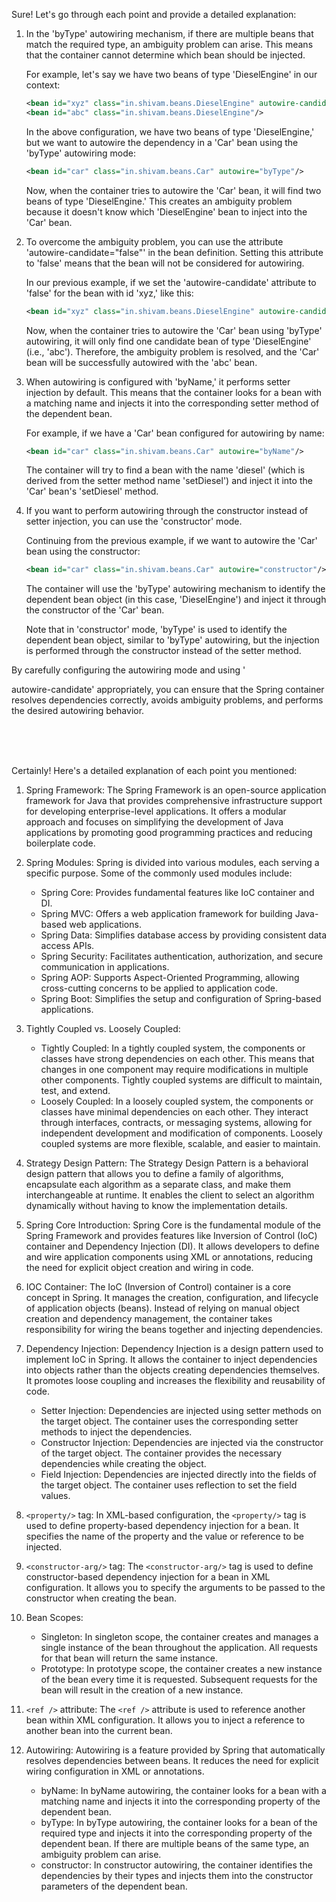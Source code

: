 Sure! Let's go through each point and provide a detailed explanation:

1. In the 'byType' autowiring mechanism, if there are multiple beans that match the required type, an ambiguity problem can arise. This means that the container cannot determine which bean should be injected.

   For example, let's say we have two beans of type 'DieselEngine' in our context:

   ```xml
   <bean id="xyz" class="in.shivam.beans.DieselEngine" autowire-candidate="false"/>
   <bean id="abc" class="in.shivam.beans.DieselEngine"/>
   ```

   In the above configuration, we have two beans of type 'DieselEngine,' but we want to autowire the dependency in a 'Car' bean using the 'byType' autowiring mode:

   ```xml
   <bean id="car" class="in.shivam.beans.Car" autowire="byType"/>
   ```

   Now, when the container tries to autowire the 'Car' bean, it will find two beans of type 'DieselEngine.' This creates an ambiguity problem because it doesn't know which 'DieselEngine' bean to inject into the 'Car' bean.

2. To overcome the ambiguity problem, you can use the attribute 'autowire-candidate="false"' in the bean definition. Setting this attribute to 'false' means that the bean will not be considered for autowiring.

   In our previous example, if we set the 'autowire-candidate' attribute to 'false' for the bean with id 'xyz,' like this:

   ```xml
   <bean id="xyz" class="in.shivam.beans.DieselEngine" autowire-candidate="false"/>
   ```

   Now, when the container tries to autowire the 'Car' bean using 'byType' autowiring, it will only find one candidate bean of type 'DieselEngine' (i.e., 'abc'). Therefore, the ambiguity problem is resolved, and the 'Car' bean will be successfully autowired with the 'abc' bean.

3. When autowiring is configured with 'byName,' it performs setter injection by default. This means that the container looks for a bean with a matching name and injects it into the corresponding setter method of the dependent bean.

   For example, if we have a 'Car' bean configured for autowiring by name:

   ```xml
   <bean id="car" class="in.shivam.beans.Car" autowire="byName"/>
   ```

   The container will try to find a bean with the name 'diesel' (which is derived from the setter method name 'setDiesel') and inject it into the 'Car' bean's 'setDiesel' method.

4. If you want to perform autowiring through the constructor instead of setter injection, you can use the 'constructor' mode.

   Continuing from the previous example, if we want to autowire the 'Car' bean using the constructor:

   ```xml
   <bean id="car" class="in.shivam.beans.Car" autowire="constructor"/>
   ```

   The container will use the 'byType' autowiring mechanism to identify the dependent bean object (in this case, 'DieselEngine') and inject it through the constructor of the 'Car' bean.

   Note that in 'constructor' mode, 'byType' is used to identify the dependent bean object, similar to 'byType' autowiring, but the injection is performed through the constructor instead of the setter method.

By carefully configuring the autowiring mode and using '

autowire-candidate' appropriately, you can ensure that the Spring container resolves dependencies correctly, avoids ambiguity problems, and performs the desired autowiring behavior.

<br/>
<br/>
<br/>

Certainly! Here's a detailed explanation of each point you mentioned:

1. Spring Framework:
   The Spring Framework is an open-source application framework for Java that provides comprehensive infrastructure support for developing enterprise-level applications. It offers a modular approach and focuses on simplifying the development of Java applications by promoting good programming practices and reducing boilerplate code.

2. Spring Modules:
   Spring is divided into various modules, each serving a specific purpose. Some of the commonly used modules include:
   - Spring Core: Provides fundamental features like IoC container and DI.
   - Spring MVC: Offers a web application framework for building Java-based web applications.
   - Spring Data: Simplifies database access by providing consistent data access APIs.
   - Spring Security: Facilitates authentication, authorization, and secure communication in applications.
   - Spring AOP: Supports Aspect-Oriented Programming, allowing cross-cutting concerns to be applied to application code.
   - Spring Boot: Simplifies the setup and configuration of Spring-based applications.

3. Tightly Coupled vs. Loosely Coupled:
   - Tightly Coupled: In a tightly coupled system, the components or classes have strong dependencies on each other. This means that changes in one component may require modifications in multiple other components. Tightly coupled systems are difficult to maintain, test, and extend.
   - Loosely Coupled: In a loosely coupled system, the components or classes have minimal dependencies on each other. They interact through interfaces, contracts, or messaging systems, allowing for independent development and modification of components. Loosely coupled systems are more flexible, scalable, and easier to maintain.

4. Strategy Design Pattern:
   The Strategy Design Pattern is a behavioral design pattern that allows you to define a family of algorithms, encapsulate each algorithm as a separate class, and make them interchangeable at runtime. It enables the client to select an algorithm dynamically without having to know the implementation details.

5. Spring Core Introduction:
   Spring Core is the fundamental module of the Spring Framework and provides features like Inversion of Control (IoC) container and Dependency Injection (DI). It allows developers to define and wire application components using XML or annotations, reducing the need for explicit object creation and wiring in code.

6. IOC Container:
   The IoC (Inversion of Control) container is a core concept in Spring. It manages the creation, configuration, and lifecycle of application objects (beans). Instead of relying on manual object creation and dependency management, the container takes responsibility for wiring the beans together and injecting dependencies.

7. Dependency Injection:
   Dependency Injection is a design pattern used to implement IoC in Spring. It allows the container to inject dependencies into objects rather than the objects creating dependencies themselves. It promotes loose coupling and increases the flexibility and reusability of code.

   - Setter Injection: Dependencies are injected using setter methods on the target object. The container uses the corresponding setter methods to inject the dependencies.
   - Constructor Injection: Dependencies are injected via the constructor of the target object. The container provides the necessary dependencies while creating the object.
   - Field Injection: Dependencies are injected directly into the fields of the target object. The container uses reflection to set the field values.

8. `<property/>` tag:
   In XML-based configuration, the `<property/>` tag is used to define property-based dependency injection for a bean. It specifies the name of the property and the value or reference to be injected.

9. `<constructor-arg/>` tag:
   The `<constructor-arg/>` tag is used to define constructor-based dependency injection for a bean in XML configuration. It allows you to specify the arguments to be passed to the constructor when creating the bean.

10. Bean Scopes:
    - Singleton: In singleton scope, the container creates and manages a single instance of the bean throughout the application. All requests for that bean will return the same instance.
    - Prototype: In prototype scope, the container creates a new instance of the bean every time it is requested. Subsequent requests for the bean will result in the creation of a new instance.

11. `<ref />` attribute:
    The `<ref />` attribute is used to reference another bean within XML configuration. It allows you to inject a reference to another bean into the current bean.

12. Autowiring:
    Autowiring is a feature provided by Spring that automatically resolves dependencies between beans. It reduces the need for explicit wiring configuration in XML or annotations.

    - byName: In byName autowiring, the container looks for a bean with a matching name and injects it into the corresponding property of the dependent bean.
    - byType: In byType autowiring, the container looks for a bean of the required type and injects it into the corresponding property of the dependent bean. If there are multiple beans of the same type, an ambiguity problem can arise.
    - constructor: In constructor autowiring, the container identifies the dependencies by their types and injects them into the constructor parameters of the dependent bean.

